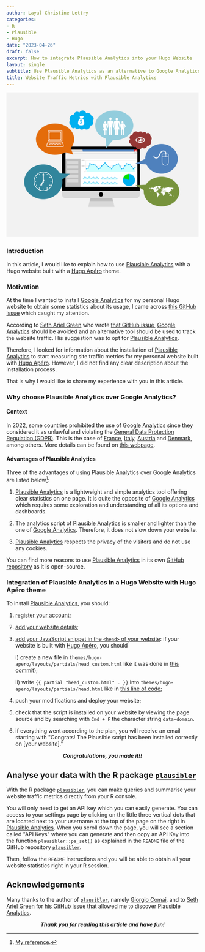 ```yaml
---
author: Layal Christine Lettry
categories:
- R
- Plausible
- Hugo
date: "2023-04-26"
draft: false
excerpt: How to integrate Plausible Analytics into your Hugo Website
layout: single
subtitle: Use Plausible Analytics as an alternative to Google Analytics
title: Website Traffic Metrics with Plausible Analytics
---
```


![Website Analytics](./featured.jpg)

### Introduction
In this article, I would like to explain how to use [Plausible Analytics](https://plausible.io) with a 
Hugo website built with a [Hugo Apéro](https://hugo-apero-docs.netlify.app) theme. 

### Motivation
At the time I wanted to install [Google Analytics](https://analytics.google.com/analytics/web/provision/#/provision) 
for my personal Hugo website to obtain some statistics about its usage, I 
came across [this GitHub issue](https://github.com/rstudio/blogdown/issues/731) 
which caught my attention.

According to [Seth Ariel Green](https://github.com/setgree) 
who wrote [that GitHub issue](https://github.com/rstudio/blogdown/issues/731), 
[Google Analytics](https://analytics.google.com/analytics/web/provision/#/provision) 
should be avoided and an alternative tool should be used to track the website traffic. 
His suggestion was to opt for [Plausible Analytics](https://plausible.io). 

Therefore, I looked for information about the installation of [Plausible Analytics](https://plausible.io) 
to start measuring site traffic metrics for my personal website built with [Hugo Apéro](https://hugo-apero-docs.netlify.app). However, I did not find any clear 
description about the installation process. 

That is why I would like to share my experience with you in this article.

### Why choose Plausible Analytics over Google Analytics?

#### Context
In 2022, some countries prohibited the use of [Google Analytics](https://analytics.google.com/analytics/web/provision/#/provision) 
since they considered it as unlawful and violating the [General Data Protection Regulation (GDPR)](https://gdpr.eu/what-is-gdpr/#:~:text=The%20General%20Data%20Protection%20Regulation,to%20people%20in%20the%20EU.). 
This is the case of [France](https://www.cnil.fr/en/use-google-analytics-and-data-transfers-united-states-cnil-orders-website-manageroperator-comply), 
[Italy](https://www.cpomagazine.com/data-protection/italy-bans-google-analytics-over-improper-eu-us-data-transfers/), [Austria](https://matomo.org/blog/2022/01/google-analytics-gdpr-violation/) and [Denmark](https://cookie-script.com/privacy-laws/danish-dpa-outlaws-using-google-analytics), among others. More details can be found on [this webpage](https://plausible.io/blog/google-analytics-illegal).

#### Advantages of Plausible Analytics

Three of the advantages of using Plausible Analytics over Google Analytics are listed below[^1]:

1. [Plausible Analytics](https://plausible.io) is a lightweight and simple analytics 
tool offering clear statistics on one page. It is quite the opposite of [Google Analytics](https://analytics.google.com/analytics/web/provision/#/provision) 
which requires some exploration and understanding of all its options and dashboards.

2. The analytics script of [Plausible Analytics](https://plausible.io) is smaller
and lighter than the one of [Google Analytics](https://analytics.google.com/analytics/web/provision/#/provision). 
Therefore, it does not slow down your website.

3. [Plausible Analytics](https://plausible.io) respects the privacy of the visitors
and do not use any cookies.

You can find more reasons to use [Plausible Analytics](https://plausible.io) in
its own [GitHub repository](https://github.com/plausible/analytics/) as it is open-source.


[^1]: [My reference](https://plausible.io/simple-web-analytics). 

### Integration of Plausible Analytics in a Hugo Website with Hugo Apéro theme

To install [Plausible Analytics](https://plausible.io), you should:

 1. [register your account](https://plausible.io/docs/register-account);
 
 2. [add your website details](https://plausible.io/docs/add-website);
 
 3. [add your JavaScript snippet in the `<head>` of your website](https://plausible.io/docs/plausible-script): if your website is built with [Hugo Apéro](https://hugo-apero-docs.netlify.app), you should 
 
    i) create a new file in `themes/hugo-apero/layouts/partials/head_custom.html` like it was done in [this commit](https://github.com/Layalchristine24/Layalchristine24.github.io/commit/b223aef03f779a6708450815fa29015425498679));
    
    
    ii) write `{{ partial "head_custom.html" . }}` into `themes/hugo-apero/layouts/partials/head.html` like in [this line of code](https://github.com/Layalchristine24/Layalchristine24.github.io/blob/9d677ec48047c31eb84076725c547e877cd6c0fc/themes/hugo-apero/layouts/partials/head.html#L3);
  

4. push your modifications and deploy your website;

5. check that the script is installed on your website by viewing the page source
and by searching with `Cmd + F` the character string `data-domain`. 

6. if everything went according to the plan, you will receive an email starting 
with "Congrats! The Plausible script has been installed correctly on [your website]."


 ***<p style="text-align: center;">Congratulations, you made it!!</p>***

## Analyse your data with the R package [`plausibler`](https://github.com/giocomai/plausibler)

With the R package [`plausibler`](https://github.com/giocomai/plausibler), you can make queries and summarise your website traffic metrics
directly from your R console. 

You will only need to get an API key which you can easily generate. You
can access to your settings page by clicking on the little three vertical dots that are located next
to your username at the top of the page on the right in [Plausible Analytics](https://plausible.io). When you scroll down the page, you will see a 
section called "API Keys" where you can generate and then copy an API Key into the
function `plausibler::pa_set()` as explained in the `README` file of the GitHub repository [`plausibler`](https://github.com/giocomai/plausibler).

Then, follow the `README` instructions and you will be able to obtain all your website statistics right in your R session. 

 


## Acknowledgements

Many thanks to the author of [`plausibler`](https://github.com/giocomai/plausibler), namely [Giorgio Comai](https://github.com/giocomai), and to [Seth Ariel Green](https://github.com/setgree) for 
[his GitHub issue](https://github.com/rstudio/blogdown/issues/731) that allowed me
to discover [Plausible Analytics](https://plausible.io).

 ***<p style="text-align: center;">Thank you for reading this article and have fun!</p>***

